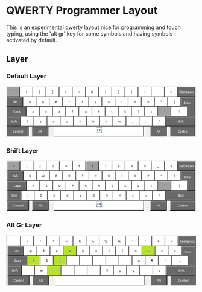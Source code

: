 # QWERTY Programmer Layout
This is an experimental qwerty layout nice for programming and touch typing, using the 'alt gr' key for some symbols and having symbols activated by default.

## Layer

### Default Layer

![default layer](doc/DefaultLayer.jpg)

### Shift Layer
![shift layer](doc/ShiftLayer.jpg)

### Alt Gr Layer
![alt gr layer](doc/AltGrLayer.jpg)
